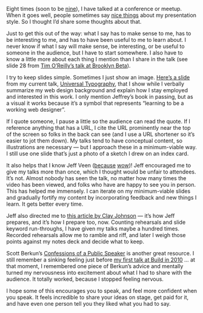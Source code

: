 

Eight times (soon to be [nine](http://aneventapart.com/event/san-francisco-2013)), I have talked at a
conference or meetup. When it goes well, people sometimes say [nice
things](https://twitter.com/thecrunchytoast/status/402581434033901569) about my presentation style. So I
thought I’d share some thoughts about that.

Just to get this out of the way: what I say has to make sense to me, has to be interesting to me, and has to
have been useful to me to learn about. I never know if what I say will make sense, be interesting, or be
useful to someone in the audience, but I have to start somewhere. I also have to know a little more about each
thing I mention than I share in the talk (see slide 28 from [Tim O’Reilly’s talk at Brooklyn
Beta](http://www.slideshare.net/timoreilly/lessons-from-a-career-marketing-big-ideas-27108415)).

I try to keep slides simple. Sometimes I just show an image. [Here’s a
slide](http://cl.ly/image/2A0U021C2403) from my current talk, [Universal
Typography](http://universaltypography.com/), that I show while I verbally summarize my web design background
and explain how I stay employed and interested in this work. I only mention Jeffrey’s book in passing, but
as a visual it works because it’s a symbol that represents “learning to be a working web designer”.

If I quote someone, I pause a little so the audience can read the quote. If I reference anything that has a
URL, I cite the URL prominently near the top of the screen so folks in the back can see (and I use a URL
shortener so it’s easier to jot them down). My talks tend to have conceptual content, so illustrations are
necessary — but I approach these in a minimum-viable way. I still use one slide that’s just a photo of a
sketch I drew on an index card.

It also helps that I know Jeff Veen ([because](https://twitter.com/libbymolina/status/892664553)
[wow](https://twitter.com/stewartmccoy/status/404072997943644160))! Jeff encouraged me to give my talks more
than once, which I thought would be unfair to attendees. It’s not. Almost nobody has seen the talk, no
matter how many times the video has been viewed, and folks who have are happy to see you in person. This has
helped me immensely. I can iterate on my minimum-viable slides and gradually fortify my content by
incorporating feedback and new things I learn. It gets better every time.

Jeff also directed me to [this article by Clay
Johnson](http://www.informationdiet.com/blog/read/how-i-prep-for-a-speech) — it’s how Jeff prepares, and
it’s how I prepare too, now. Counting rehearsals and slide keyword run-throughs, I have given my talks maybe
a hundred times. Recorded rehearsals allow me to ramble and riff, and later I weigh those points against my
notes deck and decide what to keep.

Scott Berkun’s [Confessions of a Public Speaker](http://shop.oreilly.com/product/9780596802004.do) is
another great resource. I still remember a sinking feeling just before [my first talk at Build in
2010](https://vimeo.com/17079380) … at that moment, I remembered one piece of Berkun’s advice and mentally
turned my nervousness into excitement about what I had to share with the audience. It totally worked, because
I stopped feeling nervous.

I hope some of this encourages you to speak, and feel more confident when you speak. It feels incredible to
share your ideas on stage, get paid for it, and have even one person tell you they liked what you had to
say.